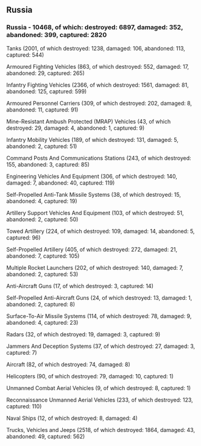 
 
 ## Russia
 
 ### Russia - 10468, of which: destroyed: 6897, damaged: 352, abandoned: 399, captured: 2820

 

 

 Tanks (2001, of which destroyed: 1238, damaged: 106, abandoned: 113, captured: 544)

 Armoured Fighting Vehicles (863, of which destroyed: 552, damaged: 17, abandoned: 29, captured: 265)

 Infantry Fighting Vehicles (2366, of which destroyed: 1561, damaged: 81, abandoned: 125, captured: 599)

 Armoured Personnel Carriers (309, of which destroyed: 202, damaged: 8, abandoned: 11, captured: 91)

 Mine-Resistant Ambush Protected (MRAP) Vehicles (43, of which destroyed: 29, damaged: 4, abandoned: 1, captured: 9)

 Infantry Mobility Vehicles (189, of which destroyed: 131, damaged: 5, abandoned: 2, captured: 51)

 Command Posts And Communications Stations (243, of which destroyed: 155, abandoned: 3, captured: 85)

 Engineering Vehicles And Equipment (306, of which destroyed: 140, damaged: 7, abandoned: 40, captured: 119)

 Self-Propelled Anti-Tank Missile Systems (38, of which destroyed: 15, abandoned: 4, captured: 19)

 Artillery Support Vehicles And Equipment (103, of which destroyed: 51, abandoned: 2, captured: 50)

 Towed Artillery (224, of which destroyed: 109, damaged: 14, abandoned: 5, captured: 96)

 Self-Propelled Artillery (405, of which destroyed: 272, damaged: 21, abandoned: 7, captured: 105)

 Multiple Rocket Launchers (202, of which destroyed: 140, damaged: 7, abandoned: 2, captured: 53)

 Anti-Aircraft Guns (17, of which destroyed: 3, captured: 14)

 Self-Propelled Anti-Aircraft Guns (24, of which destroyed: 13, damaged: 1, abandoned: 2, captured: 8)

 Surface-To-Air Missile Systems (114, of which destroyed: 78, damaged: 9, abandoned: 4, captured: 23)

 Radars (32, of which destroyed: 19, damaged: 3, captured: 9)

 Jammers And Deception Systems (37, of which destroyed: 27, damaged: 3, captured: 7)

 Aircraft (82, of which destroyed: 74, damaged: 8)

 Helicopters (90, of which destroyed: 79, damaged: 10, captured: 1)

 Unmanned Combat Aerial Vehicles (9, of which destroyed: 8, captured: 1)

 Reconnaissance Unmanned Aerial Vehicles (233, of which destroyed: 123, captured: 110)

 Naval Ships (12, of which destroyed: 8, damaged: 4)

 Trucks, Vehicles and Jeeps (2518, of which destroyed: 1864, damaged: 43, abandoned: 49, captured: 562)

